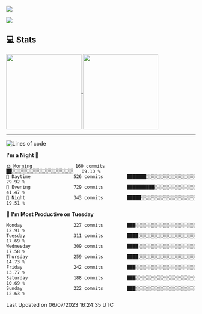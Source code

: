 [![](https://readme-typing-svg.demolab.com?font=Fira+Code&size=30&lines=你好,+欢迎光临;Hello,+welcome)](https://git.io/typing-svg)

![](https://count.getloli.com/get/@:wu-clan?theme=asoul)

## 💻 Stats

<a href="https://github.com/anuraghazra/github-readme-stats">
  <img height=200 align="center" src="https://github-readme-stats.vercel.app/api?username=wu-clan&count_private=true&show_icons=true&rank_icon=percentile&card_width=300"  alt=""/>
</a>
<a href="https://github.com/anuraghazra/convoychat">
  <img height=200 align="center" src="https://github-readme-stats.vercel.app/api/top-langs/?username=wu-clan&layout=compact&langs_count=8&card_width=300"  alt=""/>
</a>

---

<!--START_SECTION:waka-->
![Lines of code](https://img.shields.io/badge/From%20Hello%20World%20I%27ve%20Written-923.0%20thousand%20lines%20of%20code-blue)

**I'm a Night 🦉** 

```text
🌞 Morning                160 commits         ██░░░░░░░░░░░░░░░░░░░░░░░   09.10 % 
🌆 Daytime                526 commits         ███████░░░░░░░░░░░░░░░░░░   29.92 % 
🌃 Evening                729 commits         ██████████░░░░░░░░░░░░░░░   41.47 % 
🌙 Night                  343 commits         █████░░░░░░░░░░░░░░░░░░░░   19.51 % 
```
📅 **I'm Most Productive on Tuesday** 

```text
Monday                   227 commits         ███░░░░░░░░░░░░░░░░░░░░░░   12.91 % 
Tuesday                  311 commits         ████░░░░░░░░░░░░░░░░░░░░░   17.69 % 
Wednesday                309 commits         ████░░░░░░░░░░░░░░░░░░░░░   17.58 % 
Thursday                 259 commits         ████░░░░░░░░░░░░░░░░░░░░░   14.73 % 
Friday                   242 commits         ███░░░░░░░░░░░░░░░░░░░░░░   13.77 % 
Saturday                 188 commits         ███░░░░░░░░░░░░░░░░░░░░░░   10.69 % 
Sunday                   222 commits         ███░░░░░░░░░░░░░░░░░░░░░░   12.63 % 
```



 Last Updated on 06/07/2023 16:24:35 UTC
<!--END_SECTION:waka-->
